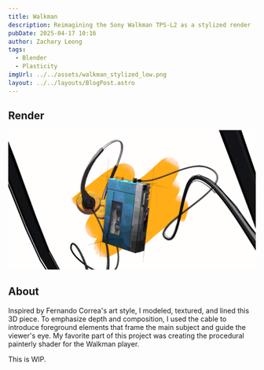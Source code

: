 ```yaml
---
title: Walkman
description: Reimagining the Sony Walkman TPS-L2 as a stylized render
pubDate: 2025-04-17 10:16
author: Zachary Leong
tags:
  - Blender
  - Plasticity
imgUrl: ../../assets/walkman_stylized_low.png
layout: ../../layouts/BlogPost.astro
---
```


## Render

![](../../assets/walkman_stylized.png)

## About

Inspired by Fernando Correa's art style, I modeled, textured, and lined this 3D piece. To emphasize depth and composition, I used the cable to introduce foreground elements that frame the main subject and guide the viewer's eye. My favorite part of this project was creating the procedural painterly shader for the Walkman player.

This is WIP.